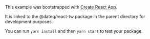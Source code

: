 This example was bootstrapped with [Create React App](https://github.com/facebook/create-react-app).

It is linked to the @datnq/react-tw package in the parent directory for development purposes.

You can run `yarn install` and then `yarn start` to test your package.
